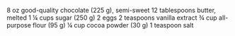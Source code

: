 8 oz good-quality chocolate (225 g), semi-sweet
12 tablespoons butter, melted
1 ¼ cups sugar (250 g)
2 eggs
2 teaspoons vanilla extract
¾ cup all-purpose flour (95 g)
¼ cup cocoa powder (30 g)
1 teaspoon salt
